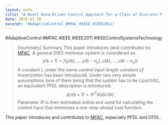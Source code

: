 ```yaml
---
layout: note
title: "A Novel Data-Driven Control Approach for a Class of Discrete-Time Nonlinear Systems"
date: 2025-07-20
excerpt: "#AdaptiveControl #MFAC #IEEE #IEEE2011"
---
```


#AdaptiveControl #MFAC #IEEE #IEEE2011 
#IEEEControlSystemsTechnology 
>[!summary] Summary
>This paper introduces (and contributes to) [MFAC](mfac).
>A general SISO nonlinear system is considered as:
>$$
> y(k+1)=f(y(k),...,y(k-n_y),u(k),...,u(k-n_u))
>$$
>A constant $L$ under the name _control input length constant of linearization_ has been introduced. Under two very simple assumptions (one of them being that the system has to be Lipschitz), an equivalent PFDL description is introduced:
>$$
>\Delta y(k+1) = \Phi^T(k) \Delta U(k)
>$$
>Parameter $\Phi$ is then estimated online and used for calculating the control input that minimizes a one-step-ahead cost function.
 
This paper introduces and contributes to [MFAC](mfac), especially PFDL and CFDL.